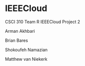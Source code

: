 # IEEECloud
CSCI 310 Team R IEEECloud Project 2

Arman Akhbari

Brian Bares

Shokoufeh Namazian

Matthew van Niekerk
